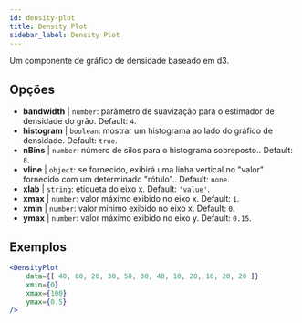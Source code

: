 ```yaml
---
id: density-plot
title: Density Plot
sidebar_label: Density Plot
---
```


Um componente de gráfico de densidade baseado em d3.

## Opções

* __bandwidth__ | `number`: parâmetro de suavização para o estimador de densidade do grão. Default: `4`.
* __histogram__ | `boolean`: mostrar um histograma ao lado do gráfico de densidade. Default: `true`.
* __nBins__ | `number`: número de silos para o histograma sobreposto.. Default: `8`.
* __vline__ | `object`: se fornecido, exibirá uma linha vertical no "valor" fornecido com um determinado "rótulo".. Default: `none`.
* __xlab__ | `string`: etiqueta do eixo x. Default: `'value'`.
* __xmax__ | `number`: valor máximo exibido no eixo x. Default: `1`.
* __xmin__ | `number`: valor mínimo exibido no eixo x. Default: `0`.
* __ymax__ | `number`: valor máximo exibido no eixo y. Default: `0.15`.


## Exemplos

```jsx live
<DensityPlot
    data={[ 40, 80, 20, 30, 50, 30, 40, 10, 20, 10, 20, 20 ]}
    xmin={0}
    xmax={100}
    ymax={0.5}
/>
```

